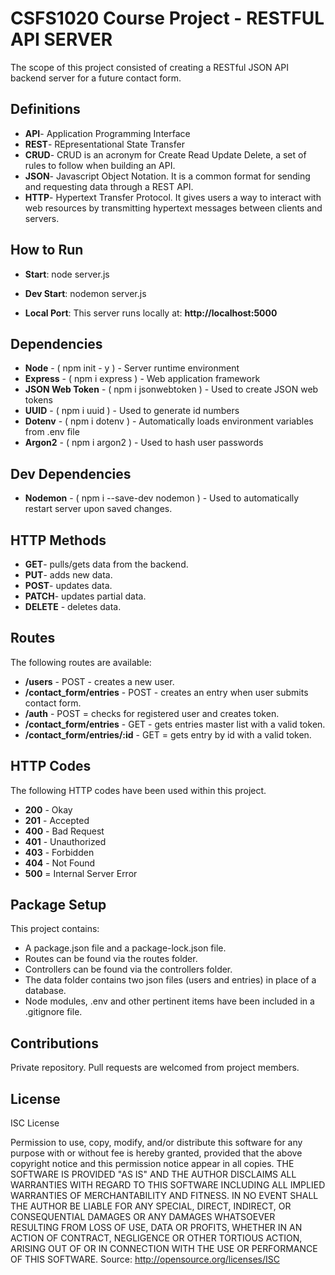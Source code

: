 # CSFS1020 Course Project - RESTFUL API SERVER

The scope of this project consisted of creating a RESTful JSON API backend server for a future contact form.

## Definitions

- **API**- Application Programming Interface
- **REST**- REpresentational State Transfer
- **CRUD**- CRUD is an acronym for Create Read Update Delete, a set of rules to follow when building an API.
- **JSON**- Javascript Object Notation. It is a common format for sending and requesting data through a REST API.
- **HTTP**- Hypertext Transfer Protocol. It gives users a way to interact with web resources by transmitting hypertext messages between clients and servers.

## How to Run

- **Start**: node server.js

- **Dev Start**: nodemon server.js

- **Local Port**: This server runs locally at: **http://localhost:5000**

## Dependencies

- **Node** - ( npm init - y ) - Server runtime environment
- **Express** - ( npm i express ) - Web application framework
- **JSON Web Token** - ( npm i jsonwebtoken ) - Used to create JSON web tokens
- **UUID** - ( npm i uuid ) - Used to generate id numbers
- **Dotenv** - ( npm i dotenv ) - Automatically loads environment variables from .env file
- **Argon2** - ( npm i argon2 ) - Used to hash user passwords

## Dev Dependencies

- **Nodemon** - ( npm i --save-dev nodemon ) - Used to automatically restart server upon saved changes.

## HTTP Methods

- **GET**- pulls/gets data from the backend.
- **PUT**- adds new data.
- **POST**- updates data.
- **PATCH**- updates partial data.
- **DELETE** - deletes data.

## Routes

The following routes are available:

- **/users** - POST - creates a new user.
- **/contact_form/entries** - POST - creates an entry when user submits contact form.
- **/auth** - POST = checks for registered user and creates token.
- **/contact_form/entries** - GET - gets entries master list with a valid token.
- **/contact_form/entries/:id** - GET = gets entry by id with a valid token.

## HTTP Codes

The following HTTP codes have been used within this project.

- **200** - Okay
- **201** - Accepted
- **400** - Bad Request
- **401** - Unauthorized
- **403** - Forbidden
- **404** - Not Found
- **500** = Internal Server Error

## Package Setup

This project contains:

- A package.json file and a package-lock.json file.
- Routes can be found via the routes folder.
- Controllers can be found via the controllers folder.
- The data folder contains two json files (users and entries) in place of a database.
- Node modules, .env and other pertinent items have been included in a .gitignore file.

## Contributions

Private repository. Pull requests are welcomed from project members.

## License

ISC License

Permission to use, copy, modify, and/or distribute this software for any purpose with or without fee is hereby granted, provided that the above copyright notice and this permission notice appear in all copies.
THE SOFTWARE IS PROVIDED "AS IS" AND THE AUTHOR DISCLAIMS ALL WARRANTIES WITH REGARD TO THIS SOFTWARE INCLUDING ALL IMPLIED WARRANTIES OF MERCHANTABILITY AND FITNESS. IN NO EVENT SHALL THE AUTHOR BE LIABLE FOR ANY SPECIAL, DIRECT, INDIRECT, OR CONSEQUENTIAL DAMAGES OR ANY DAMAGES WHATSOEVER RESULTING FROM LOSS OF USE, DATA OR PROFITS, WHETHER IN AN ACTION OF CONTRACT, NEGLIGENCE OR OTHER TORTIOUS ACTION, ARISING OUT OF OR IN CONNECTION WITH THE USE OR PERFORMANCE OF THIS SOFTWARE.
Source: http://opensource.org/licenses/ISC
